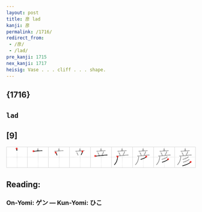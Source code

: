 ```yaml
---
layout: post
title: 彦 lad
kanji: 彦
permalink: /1716/
redirect_from:
 - /彦/
 - /lad/
pre_kanji: 1715
nex_kanji: 1717
heisig: Vase . . . cliff . . . shape.
---
```


## {1716}

## `lad`

## [9]

<div class="stroke"><img src="../images/E5BDA6.png" /></div>

## Reading:

### On-Yomi: ゲン &mdash; Kun-Yomi: ひこ
